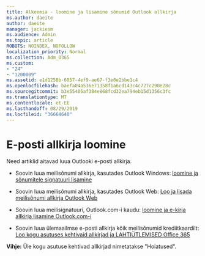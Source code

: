 ```yaml
---
title: Alkeemia - loomine ja lisamine sõnumid Outlook allkirja
ms.author: daeite
author: daeite
manager: jackiesm
ms.audience: Admin
ms.topic: article
ROBOTS: NOINDEX, NOFOLLOW
localization_priority: Normal
ms.collection: Adm_O365
ms.custom:
- "24"
- "1200009"
ms.assetid: e1d1258b-6057-4ef9-ae67-f3e0e2bbe1c4
ms.openlocfilehash: baefa04a536e71358f1a6cd143c4c727c290e28c
ms.sourcegitcommit: b3e55405af384e868fcd32ea794eb15d1356c3fc
ms.translationtype: MT
ms.contentlocale: et-EE
ms.lasthandoff: 08/29/2019
ms.locfileid: "36664640"
---
```

# <a name="creating-email-signatures"></a>E-posti allkirja loomine

Need artiklid aitavad luua Outlooki e-posti allkirja.
  
- Soovin luua meilisõnumi allkirja, kasutades Outlook Windows: [loomine ja sõnumitele signatuuri lisamine](https://support.office.com/article/8ee5d4f4-68fd-464a-a1c1-0e1c80bb27f2.aspx)
  
- Soovin luua meilisõnumi allkirja, kasutades Outlook Web: [Loo ja lisada meilisõnumi allkirja Outlook Web](https://support.office.com/article/5ff9dcfd-d3f1-447b-b2e9-39f91b074ea3.aspx)

- Soovin luua meilisignatuuri, Outlook.com-i kaudu: [loomine ja e-kirja allkirja lisamine Outlook.com-i](https://support.office.com/article/776d9006-abdf-444e-b5b7-a61821dff034.aspx)

- Soovin luua ülemaailmse e-posti allkirja kõik meilisõnumid krediitkaardilt: [Loo kogu asutuses kehtivaid allkirjad ja LAHTIÜTLEMISED Office 365](https://support.office.com/article/2d75860f-c527-4352-a7f6-73eba54c0c72.aspx)

 **Vihje:** Üle kogu asutuse kehtivad allkirjad nimetatakse "Hoiatused".
  